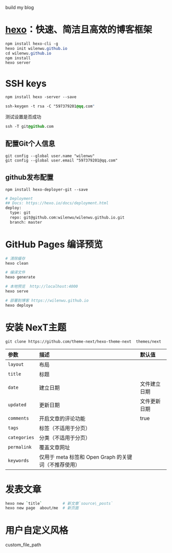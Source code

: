 build my blog


# [hexo](https://hexo.io/zh-cn/)：快速、简洁且高效的博客框架

```css
npm install hexo-cli -g
hexo init wilenwu.github.io
cd wilenwu.github.io
npm install
hexo server
```



# SSH keys

```css
npm install hexo -server --save
```

```css
ssh-keygen -t rsa -C "597379201@qq.com"
```



测试设置是否成功

```css
ssh -T git@github.com
```

## 配置Git个人信息

```git
git config --global user.name "wilenwu"
git config --global user.email "597379201@qq.com"
```

## github发布配置

```
npm install hexo-deployer-git --save
```

```bash
# Deployment
## Docs: https://hexo.io/docs/deployment.html
deploy:
  type: git
  repo: git@github.com:wilenwu/wilenwu.github.io.git
  branch: master
```

# GitHub Pages 编译预览

```sh
# 清除缓存
hexo clean

# 编译文件
hexo generate

# 本地预览  http://localhost:4000 
hexo serve

# 部署到博客 https://wilenwu.github.io
hexo deploye
```



# 安装 NexT主题

```
git clone https://github.com/theme-next/hexo-theme-next  themes/next
```



| 参数         | 描述                                                 | 默认值       |
| :----------- | :--------------------------------------------------- | :----------- |
| `layout`     | 布局                                                 |              |
| `title`      | 标题                                                 |              |
| `date`       | 建立日期                                             | 文件建立日期 |
| `updated`    | 更新日期                                             | 文件更新日期 |
| `comments`   | 开启文章的评论功能                                   | true         |
| `tags`       | 标签（不适用于分页）                                 |              |
| `categories` | 分类（不适用于分页）                                 |              |
| `permalink`  | 覆盖文章网址                                         |              |
| `keywords`   | 仅用于 meta 标签和 Open Graph 的关键词（不推荐使用） |              |



# 发表文章


```sh
hexo new `title`         # 新文章`source\_posts`
hexo new page  about/me  # 新页面
```



# 用户自定义风格

custom_file_path

<!-- more -->

